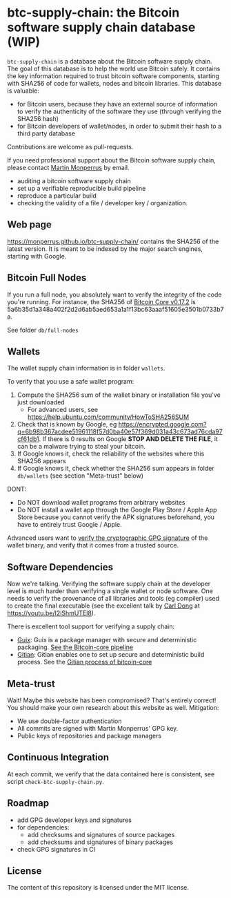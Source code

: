# btc-supply-chain: the Bitcoin software supply chain database (WIP)

`btc-supply-chain` is a database about the Bitcoin software supply chain. The goal of this database is to help the world use Bitcoin safely. It contains the key information required to trust bitcoin software components, starting with SHA256 of code for wallets, nodes and bitcoin libraries. This database is valuable:

- for Bitcoin users, because they have an external source of information to verify the authenticity of the software they use (through verifying the SHA256 hash)
- for Bitcoin developers of wallet/nodes, in order to submit their hash to a third party database

Contributions are welcome as pull-requests.

If you need professional support about the Bitcoin software supply chain, please contact [Martin Monperrus](https://www.monperrus.net/martin/contact) by email. 

* auditing a bitcoin software supply chain
* set up a verifiable reproducible build pipeline
* reproduce a particular build
* checking the validity of a file / developer key / organization.

## Web page

<https://monperrus.github.io/btc-supply-chain/> contains the SHA256 of the latest version. It is meant to be indexed by the major search engines, starting with Google.

## Bitcoin Full Nodes

If you run a full node, you absolutely want to verify the integrity of the code you're running.
For instance, the SHA256 of [Bitcoin Core v0.17.2](https://bitcoin.org/bin/bitcoin-core-0.17.2/bitcoin-0.17.2-aarch64-linux-gnu.tar.gz) is 5a6b35d1a348a402f2d2d6ab5aed653a1a1f13bc63aaaf51605e3501b0733b7a.

See folder `db/full-nodes`

## Wallets

The wallet supply chain information is in folder `wallets`. 

To verify that you use a safe wallet program:

1. Compute the SHA256 sum of the wallet binary or installation file you've just downloaded
    * For advanced users, see https://help.ubuntu.com/community/HowToSHA256SUM
2. Check that is known by Google, eg <https://encrypted.google.com?q=6b98b367acdee51961118f57d0ba40e57f369d031a43c673ad76cda97cf61db1>. If there is 0 results on Google **STOP AND DELETE THE FILE**, it can be a malware trying to steal your bitcoin.
3. If Google knows it, check the reliability of the websites where this SHA256 appears
3. If Google knows it, check whether the SHA256 sum appears in folder `db/wallets` (see section "Meta-trust" below)

DONT:

* Do NOT download wallet programs from arbitrary websites
* Do NOT install a wallet app through the Google Play Store / Apple App Store because you cannot verify the APK signatures beforehand, you have to entirely trust Google / Apple.

Advanced users want to [verify the cryptographic GPG signature](https://www.wikihow.com/Verify-a-GPG-Signature) of the wallet binary, and verify that it comes from a trusted source.


## Software Dependencies

Now we're talking. Verifying the software supply chain at the developer level is much harder than verifying a single wallet or node software. One needs to verify the provenance of all libraries and tools (eg compiler) used to create the final executable (see the excellent talk by [Carl Dong](https://github.com/dongcarl) at <https://youtu.be/I2iShmUTEl8>). 

There is excellent tool support for verifying a supply chain:

* [Guix](https://guix.gnu.org/):  Guix is a package manager with secure and deterministic packaging. [See the Bitcoin-core pipeline](https://github.com/bitcoin/bitcoin/blob/master/contrib/guix/README.md)
* [Gitian](https://gitian.org/): Gitian enables one to set up secure and deterministic build process. See the [Gitian process of bitcoin-core](https://github.com/bitcoin-core/docs/blob/master/gitian-building.md)

## Meta-trust

Wait! Maybe this website has been compromised? That's entirely correct! You should make your own research about this website as well. Mitigation:

* We use double-factor authentication
* All commits are signed with Martin Monperrus' GPG key.
* Public keys of repositories and package managers


## Continuous Integration

At each commit, we verify that the data contained here is consistent, see script `check-btc-supply-chain.py`.

## Roadmap

* add GPG developer keys and signatures
* for dependencies:
  * add checksums and signatures of source packages
  * add checksums and signatures of binary packages
* check GPG signatures in CI

## License

The content of this repository is licensed under the MIT license.



